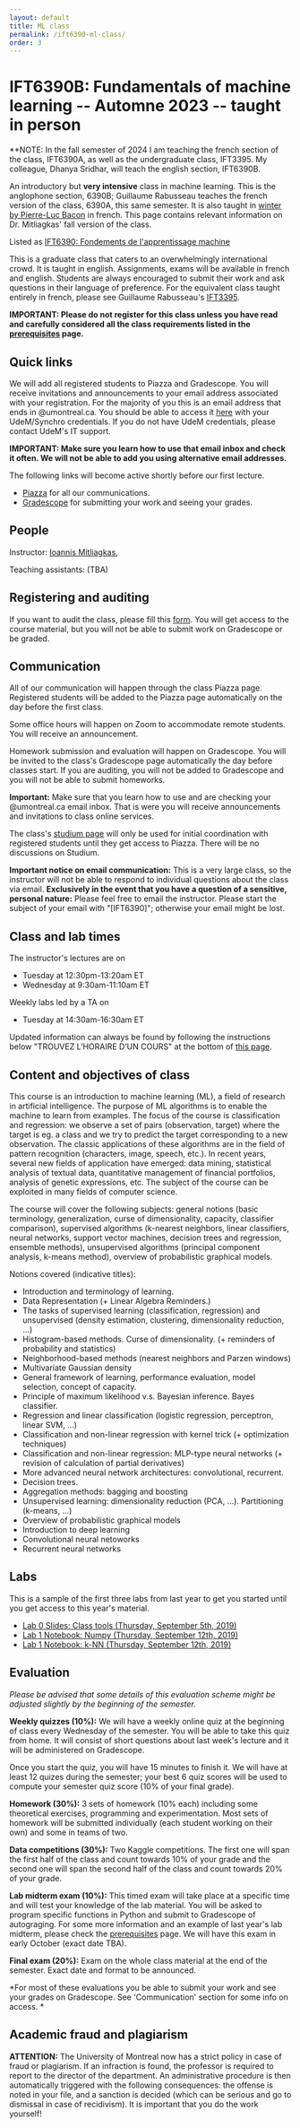 ```yaml
---
layout: default
title: ML class
permalink: /ift6390-ml-class/
order: 3
---
```


IFT6390B: Fundamentals of machine learning -- Automne 2023 -- taught in person
=========

**NOTE:
In the fall semester of 2024 I am teaching the french section of the class, IFT6390A, as well as the undergraduate class, IFT3395.
My colleague, Dhanya Sridhar, will teach the english section, IFT6390B.


An introductory but **very intensive** class in machine learning.
This is the anglophone section, 6390B; Guillaume Rabusseau teaches the french version of the class, 6390A, this same semester.
It is also taught in <a href="http://pierrelucbacon.com/teaching/fondements-de-lapprentissage-machine/">winter by Pierre-Luc Bacon</a> in french.
This page contains relevant information on Dr. Mitliagkas' fall version of the class.

Listed as [IFT6390: Fondements de l'apprentissage machine](https://admission.umontreal.ca/cours-et-horaires/cours/ift-6390/)

This is a graduate class that caters to an overwhelmingly international crowd. It is taught in english. 
Assignments, exams will be available in french and english. 
Students are always encouraged to submit their work and ask questions in their language of preference.
For the equivalent class taught entirely in french, please see 
Guillaume Rabusseau's <a href="https://www-labs.iro.umontreal.ca/~grabus/index.php?page=Teaching">
IFT3395</a>.

**IMPORTANT:
Please do not register for this class unless you have read and carefully considered all the class requirements listed in the 
[prerequisites](/ml-class-prerequisites-fr) page.**

Quick links
--------- 
We will add all registered students to Piazza and Gradescope.
You will receive invitations and announcements to your email address associated with your registration. 
For the majority of you this is an email address that ends in @umontreal.ca. 
You should be able to access it [here](https://outlook.umontreal.ca/) with your UdeM/Synchro credentials. 
If you do not have UdeM credentials, please contact UdeM's IT support.

**IMPORTANT: Make sure you learn how to use that email inbox and check it often. We will not be able to add you using alternative email addresses.**

<!--span style="color:red">
If you registered late (i.e. did not have access to Studium on September 1st), then please complete [this form](https://forms.gle/gwdwAbL8nF5KGtqDA) to be added to class resources.
</span-->

The following links will become active shortly before our first lecture.
- [Piazza](https://piazza.com/umontreal.ca/fall2023/ift6390b) for all our communications.
- [Gradescope](https://www.gradescope.com/courses/600535) for submitting your work and seeing your grades.


People
------

Instructor: [Ioannis Mitliagkas](https://mitliagkas.github.io), 

Teaching assistants: (TBA)


Registering and auditing
--------
If you want to audit the class, please fill this [form](https://forms.gle/RUJQYevmrfsh9AMD8). 
You will get access to the course material, but you will not be able to submit work on Gradescope or be graded. 


Communication
------------- 

All of our communication will happen through the class Piazza page. 
Registered students will be added to the Piazza page automatically on the day before the first class. 

Some office hours will happen on Zoom to accommodate remote students. You will receive an announcement.

Homework submission and evaluation will happen on Gradescope. You will be invited to the class's Gradescope page automatically the day before classes start. If you are auditing, you will not be added to Gradescope and you will not be able to submit homeworks.

**Important:** Make sure that you learn how to use and are checking your @umontreal.ca email inbox. That is were you will receive announcements and invitations to class online services.

The class's [studium page](https://studium.umontreal.ca/course/view.php?id=199115) will only be used for initial coordination with registered students until they get access to Piazza. There will be no discussions on Studium. 

**Important notice on email communication:**
This is a very large class, so the instructor will not be able to respond to individual questions about the class via email.  **Exclusively in the event that you have a question of a sensitive, personal nature:** Please feel free to email the instructor.  Please start the subject of your email with "[IFT6390]"; otherwise your email might be lost.


Class and lab times
-----
The instructor's lectures are on
- Tuesday at 12:30pm-13:20am ET
- Wednesday at 9:30am-11:10am ET

Weekly labs led by a TA on
- Tuesday at 14:30am-16:30am ET

Updated information can always be found by following the instructions below "TROUVEZ L’HORAIRE D’UN COURS" at the bottom of <a href="https://admission.umontreal.ca/cours-et-horaires/cours/ift-6390/">
this page</a>.


Content and objectives of class
------------------
This course is an introduction to machine learning (ML), a field of research in artificial intelligence. The purpose of ML algorithms is to enable the machine to learn from examples. The focus of the course is classification and regression: we observe a set of pairs (observation, target) where the target is eg. a class and we try to predict the target corresponding to a new observation. The classic applications of these algorithms are in the field of pattern recognition (characters, image, speech, etc.). In recent years, several new fields of application have emerged: data mining, statistical analysis of textual data, quantitative management of financial portfolios, analysis of genetic expressions, etc. The subject of the course can be exploited in many fields of computer science.

The course will cover the following subjects: general notions (basic terminology, generalization, curse of dimensionality, capacity, classifier comparison), supervised algorithms (k-nearest neighbors, linear classifiers, neural networks, support vector machines, decision trees and regression, ensemble methods), unsupervised algorithms (principal component analysis, k-means method), overview of probabilistic graphical models.

Notions covered (indicative titles):
- Introduction and terminology of learning.
- Data Representation (+ Linear Algebra Reminders.)
-  The tasks of supervised learning (classification, regression) and unsupervised (density estimation, clustering, dimensionality reduction, ...)
-  Histogram-based methods. Curse of dimensionality. (+ reminders of probability and statistics)
-  Neighborhood-based methods (nearest neighbors and Parzen windows)
-  Multivariate Gaussian density
-  General framework of learning, performance evaluation, model selection, concept of capacity.
-  Principle of maximum likelihood v.s. Bayesian inference. Bayes classifier.
-  Regression and linear classification (logistic regression, perceptron, linear SVM, ...)
-  Classification and non-linear regression with kernel trick (+ optimization techniques)
-  Classification and non-linear regression: MLP-type neural networks (+ revision of calculation of partial derivatives)
-  More advanced neural network architectures: convolutional, recurrent.
-  Decision trees.
-  Aggregation methods: bagging and boosting
-  Unsupervised learning: dimensionality reduction (PCA, ...). Partitioning (k-means, ...)
-  Overview of probabilistic graphical models
-  Introduction to deep learning
-  Convolutional neural netoworks
-  Recurrent neural networks


<h2>Labs</h2>
This is a sample of the first three labs from last year to get you started until you get access to this year's material.

- <a href="https://docs.google.com/presentation/d/1DB5-BGoImjcnsd1amnjQ4s4nhjUZhknCd5rra3eFnaU/edit?usp=sharing">Lab 0 Slides: Class tools (Thursday, September 5th, 2019)</a> 
- <a href="https://drive.google.com/file/d/1XizC8QB33mAhG5FaenF5ILo8La4vdX-9/view?usp=sharing">Lab 1 Notebook: Numpy (Thursday, September 12th, 2019)</a> 
- <a href="https://drive.google.com/file/d/1odCUuWRKk6SBIGpQtkSBVdPErTQ_fEzy/view?usp=sharing">Lab 1 Notebook: k-NN (Thursday, September 12th, 2019)</a> 




<h2>Evaluation</h2>

*Please be advised that some details of this evaluation scheme might be adjusted slightly by the beginning of the semester.*

**Weekly quizzes (10%):**
We will have a weekly online quiz at the beginning of class every Wednesday of the semester. You will be able to take this quiz from home.
It will consist of short questions about last week's lecture and it will be administered on Gradescope. 
<!--To accommodate students from different timezones, the quiz will be open a few hours before the class start time. -->
Once you start the quiz, you will have 15 minutes to finish it. 
We will have at least 12 quizes during the semester; your best 6 quiz scores will be used to compute your semester quiz score (10% of your final grade).



**Homework (30%):**
3 sets of homework (10% each) including some theoretical exercises, programming and experimentation.
Most sets of homework will be submitted individually (each student working on their own) and some in teams of two.

**Data competitions (30%):**
Two Kaggle competitions.
The first one will span the first half of the class and count towards 10% of your grade
 and the second one will span the second half of the class and count towards 20% of your grade.

**Lab midterm exam (10%):**
This timed exam will take place at a specific time and will test your knowledge of the lab material. You will be asked to program specific functions in Python and submit to Gradescope of autograging. 
For some more information and an example of last year's lab midterm, please check 
the [prerequisites](/ift6390-ml-class-prerequisites) page.
We will have this exam in early October (exact date TBA). 

**Final exam (20%):**
Exam on the whole class material at the end of the semester. 
Exact date and format to be announced.

*For most of these evaluations you be able to submit your work and see your grades on Gradescope. 
 See 'Communication' section for some info on access. *

Academic fraud and plagiarism
---------------- 

**ATTENTION:**
The University of Montreal now has a strict policy in case of fraud or plagiarism.
If an infraction is found, the professor is required to report to the director of the department.
An administrative procedure is then automatically triggered with the following consequences: the offense is noted in your file,
and a sanction is decided (which can be serious and go to dismissal in case of recidivism). It is important that you do the work yourself!


